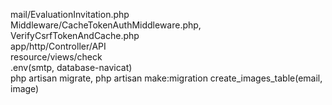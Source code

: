 mail/EvaluationInvitation.php  
Middleware/CacheTokenAuthMiddleware.php, VerifyCsrfTokenAndCache.php  
app/http/Controller/API  
resource/views/check  
.env(smtp, database-navicat)  
php artisan migrate, php artisan make:migration create_images_table(email, image)  
